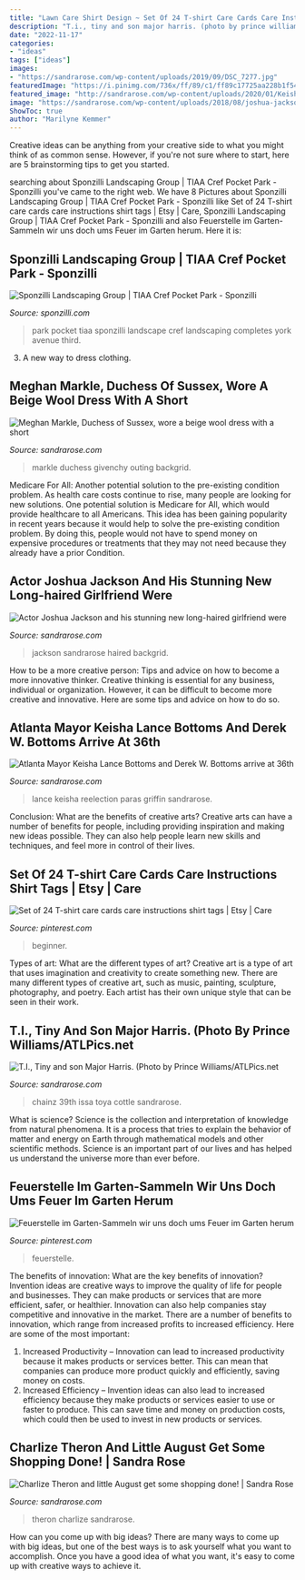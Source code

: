 ```yaml
---
title: "Lawn Care Shirt Design ~ Set Of 24 T-shirt Care Cards Care Instructions Shirt Tags"
description: "T.i., tiny and son major harris. (photo by prince williams/atlpics.net"
date: "2022-11-17"
categories:
- "ideas"
tags: ["ideas"]
images:
- "https://sandrarose.com/wp-content/uploads/2019/09/DSC_7277.jpg"
featuredImage: "https://i.pinimg.com/736x/ff/89/c1/ff89c17725aa228b1f54e466e669f81f.jpg"
featured_image: "http://sandrarose.com/wp-content/uploads/2020/01/Keisha-Lance-Bottoms-Derek-W.-Bottoms-GettyImages-650x879.jpg"
image: "https://sandrarose.com/wp-content/uploads/2018/08/joshua-jackson-and-girlfriend1.jpg"
ShowToc: true
author: "Marilyne Kemmer"
---
```



Creative ideas can be anything from your creative side to what you might think of as common sense. However, if you're not sure where to start, here are 5 brainstorming tips to get you started.

	

		
searching about Sponzilli Landscaping Group | TIAA Cref Pocket Park - Sponzilli you've came to the right web. We have 8 Pictures about Sponzilli Landscaping Group | TIAA Cref Pocket Park - Sponzilli like Set of 24 T-shirt care cards care instructions shirt tags | Etsy | Care, Sponzilli Landscaping Group | TIAA Cref Pocket Park - Sponzilli and also Feuerstelle im Garten-Sammeln wir uns doch ums Feuer im Garten herum. Here it is:
		
    
## Sponzilli Landscaping Group | TIAA Cref Pocket Park - Sponzilli

<img loading=lazy src="http://sponzilli.com/wp-content/uploads/tiaa-cref-thumb.jpg" onerror="this.onerror=null;this.src='https://tse4.mm.bing.net/th?id=OIP.th5gOWyeKxdwZ7z8k6n7tAHaFI&amp;pid=15.1';" alt="Sponzilli Landscaping Group | TIAA Cref Pocket Park - Sponzilli">

_Source: sponzilli.com_

>park pocket tiaa sponzilli landscape cref landscaping completes york avenue third. 

	

3. A new way to dress clothing.

    
## Meghan Markle, Duchess Of Sussex, Wore A Beige Wool Dress With A Short

<img loading=lazy src="http://sandrarose.com/wp-content/uploads/2018/06/Meghan-Markle-with-Queen-Elizabeth4-550x825.jpg" onerror="this.onerror=null;this.src='https://tse4.mm.bing.net/th?id=OIP.cQv0AGDqeWqOG2AXhkKfoQHaLH&amp;pid=15.1';" alt="Meghan Markle, Duchess of Sussex, wore a beige wool dress with a short">

_Source: sandrarose.com_

>markle duchess givenchy outing backgrid. 

	

Medicare For All: Another potential solution to the pre-existing condition problem.
As health care costs continue to rise, many people are looking for new solutions. One potential solution is Medicare for All, which would provide healthcare to all Americans. This idea has been gaining popularity in recent years because it would help to solve the pre-existing condition problem. By doing this, people would not have to spend money on expensive procedures or treatments that they may not need because they already have a prior Condition.

    
## Actor Joshua Jackson And His Stunning New Long-haired Girlfriend Were

<img loading=lazy src="https://sandrarose.com/wp-content/uploads/2018/08/joshua-jackson-and-girlfriend1.jpg" onerror="this.onerror=null;this.src='https://tse4.mm.bing.net/th?id=OIP.I_ZmZzb2IO1p2RrVf5MDMwHaLH&amp;pid=15.1';" alt="Actor Joshua Jackson and his stunning new long-haired girlfriend were">

_Source: sandrarose.com_

>jackson sandrarose haired backgrid. 

	

How to be a more creative person: Tips and advice on how to become a more innovative thinker.
Creative thinking is essential for any business, individual or organization. However, it can be difficult to become more creative and innovative. Here are some tips and advice on how to do so.

    
## Atlanta Mayor Keisha Lance Bottoms And Derek W. Bottoms Arrive At 36th

<img loading=lazy src="http://sandrarose.com/wp-content/uploads/2020/01/Keisha-Lance-Bottoms-Derek-W.-Bottoms-GettyImages-650x879.jpg" onerror="this.onerror=null;this.src='https://tse4.mm.bing.net/th?id=OIP.s2lVDdba29zY0yrinIMgigHaKA&amp;pid=15.1';" alt="Atlanta Mayor Keisha Lance Bottoms and Derek W. Bottoms arrive at 36th">

_Source: sandrarose.com_

>lance keisha reelection paras griffin sandrarose. 

	

Conclusion: What are the benefits of creative arts?
Creative arts can have a number of benefits for people, including providing inspiration and making new ideas possible. They can also help people learn new skills and techniques, and feel more in control of their lives.

    
## Set Of 24 T-shirt Care Cards Care Instructions Shirt Tags | Etsy | Care

<img loading=lazy src="https://i.pinimg.com/736x/ff/89/c1/ff89c17725aa228b1f54e466e669f81f.jpg" onerror="this.onerror=null;this.src='https://tse4.mm.bing.net/th?id=OIP.MKRZNYZdE2csYZwl0yIq-gHaJ3&amp;pid=15.1';" alt="Set of 24 T-shirt care cards care instructions shirt tags | Etsy | Care">

_Source: pinterest.com_

>beginner. 

	

Types of art: What are the different types of art?
Creative art is a type of art that uses imagination and creativity to create something new. There are many different types of creative art, such as music, painting, sculpture, photography, and poetry. Each artist has their own unique style that can be seen in their work.

    
## T.I., Tiny And Son Major Harris. (Photo By Prince Williams/ATLPics.net

<img loading=lazy src="https://sandrarose.com/wp-content/uploads/2019/09/DSC_7277.jpg" onerror="this.onerror=null;this.src='https://tse1.mm.bing.net/th?id=OIP.Op55qhoGwpuwxR_9fZu8uwHaJ_&amp;pid=15.1';" alt="T.I., Tiny and son Major Harris. (Photo by Prince Williams/ATLPics.net">

_Source: sandrarose.com_

>chainz 39th issa toya cottle sandrarose. 

	

What is science?
Science is the collection and interpretation of knowledge from natural phenomena. It is a process that tries to explain the behavior of matter and energy on Earth through mathematical models and other scientific methods. Science is an important part of our lives and has helped us understand the universe more than ever before.

    
## Feuerstelle Im Garten-Sammeln Wir Uns Doch Ums Feuer Im Garten Herum

<img loading=lazy src="https://i.pinimg.com/736x/5d/32/96/5d3296476e957baa376c5923874cfc2f.jpg" onerror="this.onerror=null;this.src='https://tse4.mm.bing.net/th?id=OIP.gFTZS2-WIpH8TUwDM2Cj7QAAAA&amp;pid=15.1';" alt="Feuerstelle im Garten-Sammeln wir uns doch ums Feuer im Garten herum">

_Source: pinterest.com_

>feuerstelle. 

	

The benefits of innovation: What are the key benefits of innovation?
Invention ideas are creative ways to improve the quality of life for people and businesses. They can make products or services that are more efficient, safer, or healthier. Innovation can also help companies stay competitive and innovative in the market. There are a number of benefits to innovation, which range from increased profits to increased efficiency. Here are some of the most important: 
1. Increased Productivity – Innovation can lead to increased productivity because it makes products or services better. This can mean that companies can produce more product quickly and efficiently, saving money on costs. 
2. Increased Efficiency – Invention ideas can also lead to increased efficiency because they make products or services easier to use or faster to produce. This can save time and money on production costs, which could then be used to invest in new products or services.

    
## Charlize Theron And Little August Get Some Shopping Done! | Sandra Rose

<img loading=lazy src="https://sandrarose.com/wp-content/uploads/2018/04/BGUS_1198099_013-1000x1500.jpg" onerror="this.onerror=null;this.src='https://tse3.mm.bing.net/th?id=OIP.hGIO8nRkEflyVlpEy5fIxQHaLH&amp;pid=15.1';" alt="Charlize Theron and little August get some shopping done! | Sandra Rose">

_Source: sandrarose.com_

>theron charlize sandrarose. 

	

How can you come up with big ideas?
There are many ways to come up with big ideas, but one of the best ways is to ask yourself what you want to accomplish. Once you have a good idea of what you want, it's easy to come up with creative ways to achieve it.

